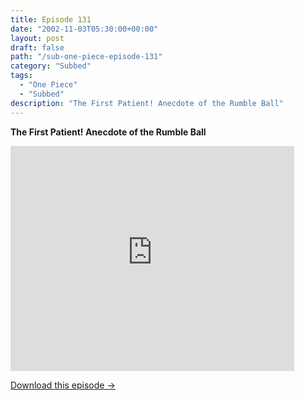 ```yaml
---
title: Episode 131
date: "2002-11-03T05:30:00+00:00"
layout: post
draft: false
path: "/sub-one-piece-episode-131"
category: "Subbed"
tags:
  - "One Piece"
  - "Subbed"
description: "The First Patient! Anecdote of the Rumble Ball"
---
```


**The First Patient! Anecdote of the Rumble Ball**

<iframe width="640" height="360" src="https://www.rapidvideo.com/e/FXQDYCGB4R" frameborder="0" marginwidth=0 marginheight=0 scrolling=no allowfullscreen style="max-width:90%;"></iframe>

<a href="http://ouo.io/qs/eCodkFEQ?s=https://www.rapidvideo.com/d/FXQDYCGB4R" class="styled_a">Download this episode →</a>


